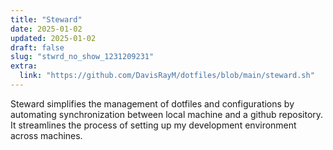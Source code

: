```yaml
---
title: "Steward"
date: 2025-01-02
updated: 2025-01-02
draft: false
slug: "stwrd_no_show_1231209231"
extra:
  link: "https://github.com/DavisRayM/dotfiles/blob/main/steward.sh"
---
```

Steward simplifies the management of dotfiles and configurations by automating synchronization between local machine and a github repository. It streamlines the process of setting up my development environment across machines.
<!-- more -->

